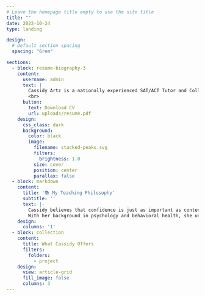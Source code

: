 ```yaml
---
# Leave the homepage title empty to use the site title
title: ""
date: 2022-10-24
type: landing

design:
  # Default section spacing
  spacing: "6rem"

sections:
  - block: resume-biography-3
    content:
      username: admin
      text: |
        Cassidy Artz is a nationally experienced SAT/ACT Tutor and College Admissions Advisor who has helped hundreds of students achieve their academic goals since 2010. With a background in psychology from Northwestern University and a Master of Public Health from Emory University, Cassidy combines educational expertise with deep empathy and a personalized approach to learning. She specializes in working with students of all learning styles—including those with ADHD, test anxiety, and learning differences—and is known for her calm presence, strategic insights, and outstanding results.
        <br>
      button:
        text: Download CV
        url: uploads/resume.pdf
    design:
      css_class: dark
      background:
        color: black
        image:
          filename: stacked-peaks.svg
          filters:
            brightness: 1.0
          size: cover
          position: center
          parallax: false
  - block: markdown
    content:
      title: '📚 My Teaching Philosophy'
      subtitle: ''
      text: |-
        Cassidy believes that confidence is just as important as content.
        With her background in psychology and behavioral health, she understands how mindset, motivation, and executive function affect performance. She meets each student where they are—whether that means calming nerves before test day or turning around a history of academic frustration.
    design:
      columns: '1'
  - block: collection
    content:
      title: What Cassidy Offers
      filters:
        folders:
          - project
    design:
      view: article-grid
      fill_image: false
      columns: 3
---
```

